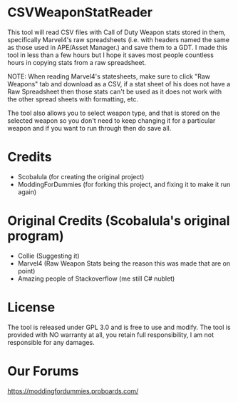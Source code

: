# CSVWeaponStatReader


This tool will read CSV files with Call of Duty Weapon stats stored in them, specifically Marvel4's raw spreadsheets (i.e. with headers named the same as those used in APE/Asset Manager.) and save them to a GDT. I made this tool in less than a few hours but I hope it saves most people countless hours in copying stats from a raw spreadsheet.

NOTE: When reading Marvel4's statesheets, make sure to click "Raw Weapons" tab and download as a CSV, if a stat sheet of his does not have a Raw Spreadsheet then those stats can't be used as it does not work with the other spread sheets with formatting, etc.

The tool also allows you to select weapon type, and that is stored on the selected weapon so you don't need to keep changing it for a particular weapon and if you want to run through then do save all.

# Credits
* Scobalula (for creating the original project)
* ModdingForDummies (for forking this project, and fixing it to make it run again)

# Original Credits (Scobalula's original program)
* Collie (Suggesting it)
* Marvel4 (Raw Weapon Stats being the reason this was made that are on point)
* Amazing people of Stackoverflow (me still C# nublet)


# License

The tool is released under GPL 3.0 and is free to use and modify. The tool is provided with NO warranty at all, you retain full responsibility, I am not responsible for any damages.

# Our Forums
https://moddingfordummies.proboards.com/
